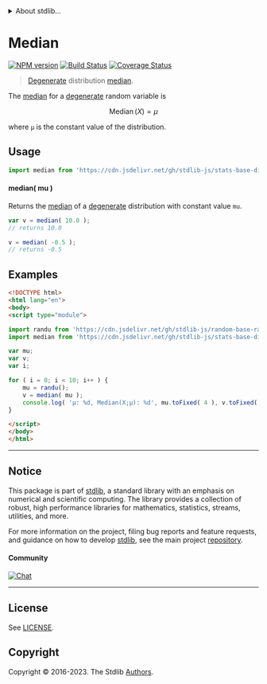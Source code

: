 <!--

@license Apache-2.0

Copyright (c) 2018 The Stdlib Authors.

Licensed under the Apache License, Version 2.0 (the "License");
you may not use this file except in compliance with the License.
You may obtain a copy of the License at

   http://www.apache.org/licenses/LICENSE-2.0

Unless required by applicable law or agreed to in writing, software
distributed under the License is distributed on an "AS IS" BASIS,
WITHOUT WARRANTIES OR CONDITIONS OF ANY KIND, either express or implied.
See the License for the specific language governing permissions and
limitations under the License.

-->


<details>
  <summary>
    About stdlib...
  </summary>
  <p>We believe in a future in which the web is a preferred environment for numerical computation. To help realize this future, we've built stdlib. stdlib is a standard library, with an emphasis on numerical and scientific computation, written in JavaScript (and C) for execution in browsers and in Node.js.</p>
  <p>The library is fully decomposable, being architected in such a way that you can swap out and mix and match APIs and functionality to cater to your exact preferences and use cases.</p>
  <p>When you use stdlib, you can be absolutely certain that you are using the most thorough, rigorous, well-written, studied, documented, tested, measured, and high-quality code out there.</p>
  <p>To join us in bringing numerical computing to the web, get started by checking us out on <a href="https://github.com/stdlib-js/stdlib">GitHub</a>, and please consider <a href="https://opencollective.com/stdlib">financially supporting stdlib</a>. We greatly appreciate your continued support!</p>
</details>

# Median

[![NPM version][npm-image]][npm-url] [![Build Status][test-image]][test-url] [![Coverage Status][coverage-image]][coverage-url] <!-- [![dependencies][dependencies-image]][dependencies-url] -->

> [Degenerate][degenerate-distribution] distribution [median][median].

<!-- Section to include introductory text. Make sure to keep an empty line after the intro `section` element and another before the `/section` close. -->

<section class="intro">

The [median][median] for a [degenerate][degenerate-distribution] random variable is

<!-- <equation class="equation" label="eq:degenerate_median" align="center" raw="\operatorname{Median}\left( X \right) = \mu" alt="Median for a degenerate distribution."> -->

```math
\mathop{\mathrm{Median}}\left( X \right) = \mu
```

<!-- <div class="equation" align="center" data-raw-text="\operatorname{Median}\left( X \right) = \mu" data-equation="eq:degenerate_median">
    <img src="https://cdn.jsdelivr.net/gh/stdlib-js/stdlib@e1fbdee688c5409e4cc6b0cd06d90b1cd2abd67c/lib/node_modules/@stdlib/stats/base/dists/degenerate/median/docs/img/equation_degenerate_median.svg" alt="Median for a degenerate distribution.">
    <br>
</div> -->

<!-- </equation> -->

where `μ` is the constant value of the distribution.

</section>

<!-- /.intro -->

<!-- Package usage documentation. -->



<section class="usage">

## Usage

```javascript
import median from 'https://cdn.jsdelivr.net/gh/stdlib-js/stats-base-dists-degenerate-median@v0.1.0-esm/index.mjs';
```

#### median( mu )

Returns the [median][median] of a [degenerate][degenerate-distribution] distribution with constant value `mu`.

```javascript
var v = median( 10.0 );
// returns 10.0

v = median( -0.5 );
// returns -0.5
```

</section>

<!-- /.usage -->

<!-- Package usage notes. Make sure to keep an empty line after the `section` element and another before the `/section` close. -->

<section class="notes">

</section>

<!-- /.notes -->

<!-- Package usage examples. -->

<section class="examples">

## Examples

<!-- eslint no-undef: "error" -->

```html
<!DOCTYPE html>
<html lang="en">
<body>
<script type="module">

import randu from 'https://cdn.jsdelivr.net/gh/stdlib-js/random-base-randu@esm/index.mjs';
import median from 'https://cdn.jsdelivr.net/gh/stdlib-js/stats-base-dists-degenerate-median@v0.1.0-esm/index.mjs';

var mu;
var v;
var i;

for ( i = 0; i < 10; i++ ) {
    mu = randu();
    v = median( mu );
    console.log( 'µ: %d, Median(X;µ): %d', mu.toFixed( 4 ), v.toFixed( 4 ) );
}

</script>
</body>
</html>
```

</section>

<!-- /.examples -->

<!-- Section to include cited references. If references are included, add a horizontal rule *before* the section. Make sure to keep an empty line after the `section` element and another before the `/section` close. -->

<section class="references">

</section>

<!-- /.references -->

<!-- Section for related `stdlib` packages. Do not manually edit this section, as it is automatically populated. -->

<section class="related">

</section>

<!-- /.related -->

<!-- Section for all links. Make sure to keep an empty line after the `section` element and another before the `/section` close. -->


<section class="main-repo" >

* * *

## Notice

This package is part of [stdlib][stdlib], a standard library with an emphasis on numerical and scientific computing. The library provides a collection of robust, high performance libraries for mathematics, statistics, streams, utilities, and more.

For more information on the project, filing bug reports and feature requests, and guidance on how to develop [stdlib][stdlib], see the main project [repository][stdlib].

#### Community

[![Chat][chat-image]][chat-url]

---

## License

See [LICENSE][stdlib-license].


## Copyright

Copyright &copy; 2016-2023. The Stdlib [Authors][stdlib-authors].

</section>

<!-- /.stdlib -->

<!-- Section for all links. Make sure to keep an empty line after the `section` element and another before the `/section` close. -->

<section class="links">

[npm-image]: http://img.shields.io/npm/v/@stdlib/stats-base-dists-degenerate-median.svg
[npm-url]: https://npmjs.org/package/@stdlib/stats-base-dists-degenerate-median

[test-image]: https://github.com/stdlib-js/stats-base-dists-degenerate-median/actions/workflows/test.yml/badge.svg?branch=v0.1.0
[test-url]: https://github.com/stdlib-js/stats-base-dists-degenerate-median/actions/workflows/test.yml?query=branch:v0.1.0

[coverage-image]: https://img.shields.io/codecov/c/github/stdlib-js/stats-base-dists-degenerate-median/main.svg
[coverage-url]: https://codecov.io/github/stdlib-js/stats-base-dists-degenerate-median?branch=main

<!--

[dependencies-image]: https://img.shields.io/david/stdlib-js/stats-base-dists-degenerate-median.svg
[dependencies-url]: https://david-dm.org/stdlib-js/stats-base-dists-degenerate-median/main

-->

[chat-image]: https://img.shields.io/gitter/room/stdlib-js/stdlib.svg
[chat-url]: https://app.gitter.im/#/room/#stdlib-js_stdlib:gitter.im

[stdlib]: https://github.com/stdlib-js/stdlib

[stdlib-authors]: https://github.com/stdlib-js/stdlib/graphs/contributors

[umd]: https://github.com/umdjs/umd
[es-module]: https://developer.mozilla.org/en-US/docs/Web/JavaScript/Guide/Modules

[deno-url]: https://github.com/stdlib-js/stats-base-dists-degenerate-median/tree/deno
[umd-url]: https://github.com/stdlib-js/stats-base-dists-degenerate-median/tree/umd
[esm-url]: https://github.com/stdlib-js/stats-base-dists-degenerate-median/tree/esm
[branches-url]: https://github.com/stdlib-js/stats-base-dists-degenerate-median/blob/main/branches.md

[stdlib-license]: https://raw.githubusercontent.com/stdlib-js/stats-base-dists-degenerate-median/main/LICENSE

[degenerate-distribution]: https://en.wikipedia.org/wiki/Degenerate_distribution

[median]: https://en.wikipedia.org/wiki/Median

</section>

<!-- /.links -->
